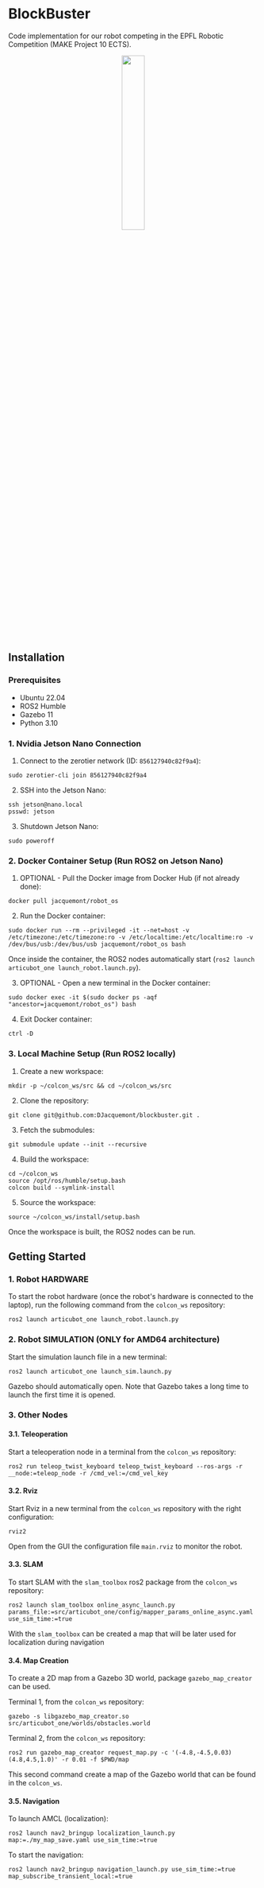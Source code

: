 # BlockBuster

Code implementation for our robot competing in the EPFL Robotic Competition (MAKE Project 10 ECTS).

<p align="center">
  <img src="images/coolgif.gif" width="30%">
</p>

## Installation

### Prerequisites

- Ubuntu 22.04
- ROS2 Humble
- Gazebo 11
- Python 3.10

### 1. Nvidia Jetson Nano Connection

1. Connect to the zerotier network (ID: `856127940c82f9a4`):
```
sudo zerotier-cli join 856127940c82f9a4
```

2. SSH into the Jetson Nano:
```
ssh jetson@nano.local
psswd: jetson
```

3. Shutdown Jetson Nano:
```
sudo poweroff
```

### 2. Docker Container Setup (Run ROS2 on Jetson Nano)

1. OPTIONAL - Pull the Docker image from Docker Hub (if not already done):
```
docker pull jacquemont/robot_os
```

2. Run the Docker container:
```
sudo docker run --rm --privileged -it --net=host -v /etc/timezone:/etc/timezone:ro -v /etc/localtime:/etc/localtime:ro -v /dev/bus/usb:/dev/bus/usb jacquemont/robot_os bash
```
Once inside the container, the ROS2 nodes automatically start (`ros2 launch articubot_one launch_robot.launch.py`).

3. OPTIONAL - Open a new terminal in the Docker container:
```
sudo docker exec -it $(sudo docker ps -aqf "ancestor=jacquemont/robot_os") bash
```

4. Exit Docker container:
```
ctrl -D
```

### 3. Local Machine Setup (Run ROS2 locally)

1. Create a new workspace:
```
mkdir -p ~/colcon_ws/src && cd ~/colcon_ws/src
```

2. Clone the repository:
```
git clone git@github.com:DJacquemont/blockbuster.git .
```

3. Fetch the submodules:
```
git submodule update --init --recursive
```

4. Build the workspace:
```
cd ~/colcon_ws
source /opt/ros/humble/setup.bash
colcon build --symlink-install
```

5. Source the workspace:
```
source ~/colcon_ws/install/setup.bash
```
Once the workspace is built, the ROS2 nodes can be run.

## Getting Started

### 1. Robot HARDWARE

To start the robot hardware (once the robot's hardware is connected to the laptop), run the following command from the `colcon_ws` repository:
```
ros2 launch articubot_one launch_robot.launch.py
```

### 2. Robot SIMULATION (ONLY for AMD64 architecture)

Start the simulation launch file in a new terminal:
```
ros2 launch articubot_one launch_sim.launch.py
```
Gazebo should automatically open. Note that Gazebo takes a long time to launch the first time it is opened. 

### 3. Other Nodes

#### 3.1. Teleoperation

Start a teleoperation node in a terminal from the `colcon_ws` repository:
```
ros2 run teleop_twist_keyboard teleop_twist_keyboard --ros-args -r __node:=teleop_node -r /cmd_vel:=/cmd_vel_key
```

#### 3.2. Rviz

Start Rviz in a new terminal from the `colcon_ws` repository with the right configuration:
```
rviz2
```
Open from the GUI the configuration file `main.rviz` to monitor the robot.

#### 3.3. SLAM

To start SLAM with the `slam_toolbox` ros2 package from the `colcon_ws` repository:
```
ros2 launch slam_toolbox online_async_launch.py params_file:=src/articubot_one/config/mapper_params_online_async.yaml use_sim_time:=true
```
With the `slam_toolbox` can be created a map that will be later used for localization during navigation

#### 3.4. Map Creation

To create a 2D map from a Gazebo 3D world, package `gazebo_map_creator` can be used.

Terminal 1, from the `colcon_ws` repository:
```
gazebo -s libgazebo_map_creator.so src/articubot_one/worlds/obstacles.world
```

Terminal 2, from the `colcon_ws` repository:
```
ros2 run gazebo_map_creator request_map.py -c '(-4.8,-4.5,0.03)(4.8,4.5,1.0)' -r 0.01 -f $PWD/map
```

This second command create a map of the Gazebo world that can be found in the `colcon_ws`.

#### 3.5. Navigation

To launch AMCL (localization):
```
ros2 launch nav2_bringup localization_launch.py map:=./my_map_save.yaml use_sim_time:=true
```

To start the navigation:
```
ros2 launch nav2_bringup navigation_launch.py use_sim_time:=true map_subscribe_transient_local:=true
```
